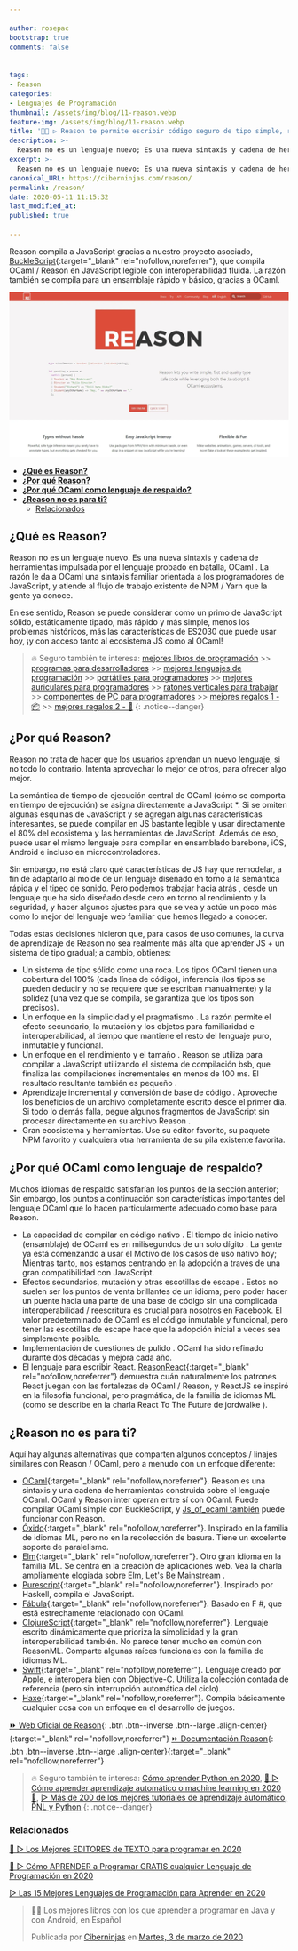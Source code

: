 ```yaml
---

author: rosepac
bootstrap: true
comments: false


tags:
- Reason
categories:
- Lenguajes de Programación
thumbnail: /assets/img/blog/11-reason.webp
feature-img: /assets/img/blog/11-reason.webp
title: '👨‍💻 ▷ Reason te permite escribir código seguro de tipo simple, rápido y de calidad mientras aprovecha los ecosistemas JavaScript y OCaml'
description: >-
  Reason no es un lenguaje nuevo; Es una nueva sintaxis y cadena de herramientas impulsada por el lenguaje probado en batalla, OCaml . La razón le da a OCaml una sintaxis familiar orientada a los programadores de JavaScript, y atiende al flujo de trabajo existente de NPM / Yarn que la gente ya conoce.
excerpt: >-
  Reason no es un lenguaje nuevo; Es una nueva sintaxis y cadena de herramientas impulsada por el lenguaje probado en batalla, OCaml . La razón le da a OCaml una sintaxis familiar orientada a los programadores de JavaScript, y atiende al flujo de trabajo existente de NPM / Yarn que la gente ya conoce.
canonical_URL: https://ciberninjas.com/reason/
permalink: /reason/
date: 2020-05-11 11:15:32
last_modified_at: 
published: true

---
```


Reason compila a JavaScript gracias a nuestro proyecto asociado, [BuckleScript](https://bucklescript.github.io/){:target="_blank" rel="nofollow,noreferrer"}, que compila OCaml / Reason en JavaScript legible con interoperabilidad fluida. La razón también se compila para un ensamblaje rápido y básico, gracias a OCaml.

![Reason no es un lenguaje nuevo; Es una nueva sintaxis y cadena de herramientas impulsada por el lenguaje probado en batalla, OCaml . La razón le da a OCaml una sintaxis familiar orientada a los programadores de JavaScript, y atiende al flujo de trabajo existente de NPM / Yarn que la gente ya conoce.](/assets/img/blog/11-reason.webp "Reason no es un lenguaje nuevo; Es una nueva sintaxis y cadena de herramientas impulsada por el lenguaje probado en batalla, OCaml . La razón le da a OCaml una sintaxis familiar orientada a los programadores de JavaScript, y atiende al flujo de trabajo existente de NPM / Yarn que la gente ya conoce.")
- [**¿Qué es Reason?**](#qué-es-reason)
- [**¿Por qué Reason?**](#por-qué-reason)
- [**¿Por qué OCaml como lenguaje de respaldo?**](#por-qué-ocaml-como-lenguaje-de-respaldo)
- [**¿Reason no es para ti?**](#reason-no-es-para-ti)
  - [Relacionados](#relacionados)

## **¿Qué es Reason?**

Reason no es un lenguaje nuevo. Es una nueva sintaxis y cadena de herramientas impulsada por el lenguaje probado en batalla, OCaml . La razón le da a OCaml una sintaxis familiar orientada a los programadores de JavaScript, y atiende al flujo de trabajo existente de NPM / Yarn que la gente ya conoce.

En ese sentido, Reason se puede considerar como un primo de JavaScript sólido, estáticamente tipado, más rápido y más simple, menos los problemas históricos, más las características de ES2030 que puede usar hoy, ¡y con acceso tanto al ecosistema JS como al OCaml!

> 🔥 Seguro también te interesa: [mejores libros de programación](/programar/) >> [programas para desarrolladores](/mejores-sistemas-operativos-para-hackear/) >> [mejores lenguajes de programación](/15-mejores-lenguajes-programacion/) >> [portátiles para programadores]() >> [mejores auriculares para programadores](/auriculares-dise%C3%B1o/) >> [ratones verticales para trabajar](/teclados-ratones-dise%C3%B1o/) >> [componentes de PC para programadores](/ordenadores-componentes/) >> [mejores regalos 1 - 📦](/black-friday-amazon/) >> [mejores regalos 2 - 🎁](/prime-day-amazon/)
{: .notice--danger}

## **¿Por qué Reason?**

Reason no trata de hacer que los usuarios aprendan un nuevo lenguaje, si no todo lo contrario. Intenta aprovechar lo mejor de otros, para ofrecer algo mejor.

La semántica de tiempo de ejecución central de OCaml (cómo se comporta en tiempo de ejecución) se asigna directamente a JavaScript *. Si se omiten algunas esquinas de JavaScript y se agregan algunas características interesantes, se puede compilar en JS bastante legible y usar directamente el 80% del ecosistema y las herramientas de JavaScript. Además de eso, puede usar el mismo lenguaje para compilar en ensamblado barebone, iOS, Android e incluso en microcontroladores.

Sin embargo, no está claro qué características de JS hay que remodelar, a fin de adaptarlo al molde de un lenguaje diseñado en torno a la semántica rápida y el tipeo de sonido. Pero podemos trabajar hacia atrás , desde un lenguaje que ha sido diseñado desde cero en torno al rendimiento y la seguridad, y hacer algunos ajustes para que se vea y actúe un poco más como lo mejor del lenguaje web familiar que hemos llegado a conocer.

Todas estas decisiones hicieron que, para casos de uso comunes, la curva de aprendizaje de Reason no sea realmente más alta que aprender JS + un sistema de tipo gradual; a cambio, obtienes:

- Un sistema de tipo sólido como una roca. Los tipos OCaml tienen una cobertura del 100% (cada línea de código), inferencia (los tipos se pueden deducir y no se requiere que se escriban manualmente) y la solidez (una vez que se compila, se garantiza que los tipos son precisos).
- Un enfoque en la simplicidad y el pragmatismo . La razón permite el efecto secundario, la mutación y los objetos para familiaridad e interoperabilidad, al tiempo que mantiene el resto del lenguaje puro, inmutable y funcional.
- Un enfoque en el rendimiento y el tamaño . Reason se utiliza para compilar a JavaScript utilizando el sistema de compilación bsb, que finaliza las compilaciones incrementales en menos de 100 ms. El resultado resultante también es pequeño .
- Aprendizaje incremental y conversión de base de código . Aproveche los beneficios de un archivo completamente escrito desde el primer día. Si todo lo demás falla, pegue algunos fragmentos de JavaScript sin procesar directamente en su archivo Reason .
- Gran ecosistema y herramientas. Use su editor favorito, su paquete NPM favorito y cualquiera otra herramienta de su pila existente favorita.

## **¿Por qué OCaml como lenguaje de respaldo?**

Muchos idiomas de respaldo satisfarían los puntos de la sección anterior; Sin embargo, los puntos a continuación son características importantes del lenguaje OCaml que lo hacen particularmente adecuado como base para Reason.

- La capacidad de compilar en código nativo . El tiempo de inicio nativo (ensamblaje) de OCaml es en milisegundos de un solo dígito . La gente ya está comenzando a usar el Motivo de los casos de uso nativo hoy; Mientras tanto, nos estamos centrando en la adopción a través de una gran compatibilidad con JavaScript.
- Efectos secundarios, mutación y otras escotillas de escape . Estos no suelen ser los puntos de venta brillantes de un idioma; pero poder hacer un puente hacia una parte de una base de código sin una complicada interoperabilidad / reescritura es crucial para nosotros en Facebook. El valor predeterminado de OCaml es el código inmutable y funcional, pero tener las escotillas de escape hace que la adopción inicial a veces sea simplemente posible.
- Implementación de cuestiones de pulido . OCaml ha sido refinado durante dos décadas y mejora cada año.
- El lenguaje para escribir React. [ReasonReact](https://reasonml.github.io/reason-react/){:target="_blank" rel="nofollow,noreferrer"} demuestra cuán naturalmente los patrones React juegan con las fortalezas de OCaml / Reason, y ReactJS se inspiró en la filosofía funcional, pero pragmática, de la familia de idiomas ML (como se describe en la charla React To The Future de jordwalke ).

## **¿Reason no es para ti?**

Aquí hay algunas alternativas que comparten algunos conceptos / linajes similares con Reason / OCaml, pero a menudo con un enfoque diferente:

- [OCaml](http://ocaml.org/){:target="_blank" rel="nofollow,noreferrer"}. Reason es una sintaxis y una cadena de herramientas construida sobre el lenguaje OCaml. OCaml y Reason inter operan entre sí con OCaml. Puede compilar OCaml simple con BuckleScript, y [Js_of_ocaml también](http://ocsigen.org/js_of_ocaml/) puede funcionar con Reason.
- [Óxido](http://rust-lang.org/){:target="_blank" rel="nofollow,noreferrer"}. Inspirado en la familia de idiomas ML, pero no en la recolección de basura. Tiene un excelente soporte de paralelismo.
- [Elm](http://elm-lang.org/){:target="_blank" rel="nofollow,noreferrer"}. Otro gran idioma en la familia ML. Se centra en la creación de aplicaciones web. Vea la charla ampliamente elogiada sobre Elm, [Let's Be Mainstream](https://www.youtube.com/watch?v=oYk8CKH7OhE) .
- [Purescript](http://www.purescript.org/){:target="_blank" rel="nofollow,noreferrer"}. Inspirado por Haskell, compila el JavaScript.
- [Fábula](http://fable.io/){:target="_blank" rel="nofollow,noreferrer"}. Basado en F #, que está estrechamente relacionado con OCaml.
- [ClojureScript](https://clojurescript.org/){:target="_blank" rel="nofollow,noreferrer"}. Lenguaje escrito dinámicamente que prioriza la simplicidad y la gran interoperabilidad también. No parece tener mucho en común con ReasonML. Comparte algunas raíces funcionales con la familia de idiomas ML.
- [Swift](https://www.apple.com/swift/){:target="_blank" rel="nofollow,noreferrer"}. Lenguaje creado por Apple, e interopera bien con Objective-C. Utiliza la colección contada de referencia (pero sin interrupción automática del ciclo).
- [Haxe](https://haxe.org/){:target="_blank" rel="nofollow,noreferrer"}. Compila básicamente cualquier cosa con un enfoque en el desarrollo de juegos.

[⏩ Web Oficial de Reason](https://reasonml.github.io/ "Página web de la nueva sintaxis de lenguaje Javscript y OCaml: Reason"){: .btn .btn--inverse .btn--large .align-center}{:target="_blank" rel="nofollow,noreferrer"}
[⏩ Documentación Reason](https://reasonml.github.io/docs/en/what-and-why "Reason documentación"){: .btn .btn--inverse .btn--large .align-center}{:target="_blank" rel="nofollow,noreferrer"}

> 🔥 Seguro también te interesa: [Cómo aprender Python en 2020](/python/), [🥇 ▷ Cómo aprender aprendizaje automático o machine learning en 2020 🤖](/que-aprender-sobre-machine-learning-2020/), [▷ Más de 200 de los mejores tutoriales de aprendizaje automático, PNL y Python](/aprendizaje-automatico-cursos-ingles/)
{: .notice--danger}

### Relacionados <!-- Omit in toc -->

[🥇 ▷ Los Mejores EDITORES de TEXTO para programar en 2020](https://ciberninjas.com/mejores-editores-texto/)

[🥇 ▷ Cómo APRENDER a Programar GRATIS cualquier Lenguaje de Programación en 2020](/programar/)

[▷ Las 15 Mejores Lenguajes de Programación para Aprender en 2020](/15-mejores-lenguajes-programacion/)

<div class="fb-post" data-href="https://www.facebook.com/ciberninjas/posts/1331109157075936" data-width="850" data-show-text="true"><blockquote cite="https://developers.facebook.com/ciberninjas/posts/1331109157075936" class="fb-xfbml-parse-ignore"><p>👨‍💻 Los mejores libros con los que aprender a programar en Java y con Android, en Español</p>Publicada por <a href="https://www.facebook.com/ciberninjas/">Ciberninjas</a> en&nbsp;<a href="https://developers.facebook.com/ciberninjas/posts/1331109157075936">Martes, 3 de marzo de 2020</a></blockquote></div>
